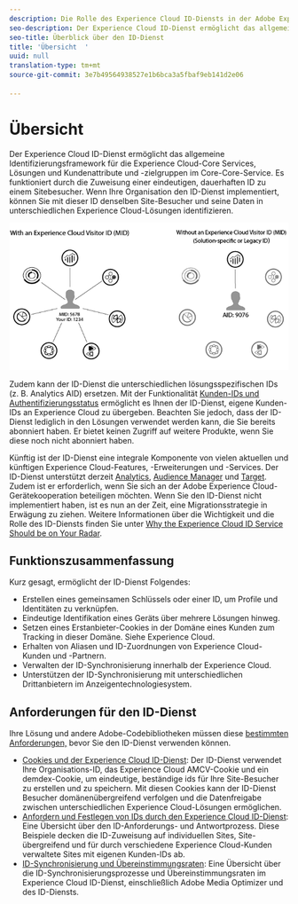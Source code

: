 ```yaml
---
description: Die Rolle des Experience Cloud ID-Diensts in der Adobe Experience Cloud.
seo-description: Der Experience Cloud ID-Dienst ermöglicht das allgemeine Identifizierungsframework für die Experience Cloud-Core Services, Lösungen und Kundenattribute und -zielgruppen im Core-Core-Service.
seo-title: Überblick über den ID-Dienst
title: 'Übersicht  '
uuid: null
translation-type: tm+mt
source-git-commit: 3e7b49564938527e1b6bca3a5fbaf9eb141d2e06

---
```



# Übersicht  

Der Experience Cloud ID-Dienst ermöglicht das allgemeine Identifizierungsframework für die Experience Cloud-Core Services, Lösungen und Kundenattribute und -zielgruppen im Core-Core-Service. Es funktioniert durch die Zuweisung einer eindeutigen, dauerhaften ID zu einem Sitebesucher. Wenn Ihre Organisation den ID-Dienst implementiert, können Sie mit dieser ID denselben Site-Besucher und seine Daten in unterschiedlichen Experience Cloud-Lösungen identifizieren.

![](assets/ecid.png)

Zudem kann der ID-Dienst die unterschiedlichen lösungsspezifischen IDs (z. B. Analytics AID) ersetzen. Mit der Funktionalität [Kunden-IDs und Authentifizierungsstatus](/help/reference/authenticated-state.md) ermöglicht es Ihnen der ID-Dienst, eigene Kunden-IDs an Experience Cloud zu übergeben. Beachten Sie jedoch, dass der ID-Dienst lediglich in den Lösungen verwendet werden kann, die Sie bereits abonniert haben. Er bietet keinen Zugriff auf weitere Produkte, wenn Sie diese noch nicht abonniert haben.

Künftig ist der ID-Dienst eine integrale Komponente von vielen aktuellen und künftigen Experience Cloud-Features, -Erweiterungen und -Services. Der ID-Dienst unterstützt derzeit [Analytics](http://www.adobe.com/marketing-cloud/web-analytics.html), [Audience Manager](http://www.adobe.com/marketing-cloud/data-management-platform.html) und [Target](http://www.adobe.com/marketing-cloud/testing-targeting.html). Zudem ist er erforderlich, wenn Sie sich an der Adobe Experience Cloud-Gerätekooperation beteiligen möchten. Wenn Sie den ID-Dienst nicht implementiert haben, ist es nun an der Zeit, eine Migrationsstrategie in Erwägung zu ziehen. Weitere Informationen über die Wichtigkeit und die Rolle des ID-Diensts finden Sie unter [Why the Experience Cloud ID Service Should be on Your Radar](http://blogs.adobe.com/digitalmarketing/analytics/why-new-adobe-marketing-cloud-id-service-should-be-on-your-radar/).

## Funktionszusammenfassung

Kurz gesagt, ermöglicht der ID-Dienst Folgendes:

* Erstellen eines gemeinsamen Schlüssels oder einer ID, um Profile und Identitäten zu verknüpfen.
* Eindeutige Identifikation eines Geräts über mehrere Lösungen hinweg.
* Setzen eines Erstanbieter-Cookies in der Domäne eines Kunden zum Tracking in dieser Domäne. Siehe Experience Cloud.
* Erhalten von Aliasen und ID-Zuordnungen von Experience Cloud-Kunden und -Partnern.
* Verwalten der ID-Synchronisierung innerhalb der Experience Cloud.
* Unterstützen der ID-Synchronisierung mit unterschiedlichen Drittanbietern im Anzeigentechnologiesystem.

## Anforderungen für den ID-Dienst

Ihre Lösung und andere Adobe-Codebibliotheken müssen diese [bestimmten Anforderungen,](/help/reference/requirements.md) bevor Sie den ID-Dienst verwenden können.

* [Cookies und der Experience Cloud ID-Dienst](cookies.md): Der ID-Dienst verwendet Ihre Organisations-ID, das Experience Cloud AMCV-Cookie und ein demdex-Cookie, um eindeutige, beständige ids für Ihre Site-Besucher zu erstellen und zu speichern. Mit diesen Cookies kann der ID-Dienst Besucher domänenübergreifend verfolgen und die Datenfreigabe zwischen unterschiedlichen Experience Cloud-Lösungen ermöglichen.
* [Anfordern und Festlegen von IDs durch den Experience Cloud ID-Dienst](id-request.md): Eine Übersicht über den ID-Anforderungs- und Antwortprozess. Diese Beispiele decken die ID-Zuweisung auf individuellen Sites, Site-übergreifend und für durch verschiedene Experience Cloud-Kunden verwaltete Sites mit eigenen Kunden-IDs ab.
* [ID-Synchronisierung und Übereinstimmungsraten](match-rates.md): Eine Übersicht über die ID-Synchronisierungsprozesse und Übereinstimmungsraten im Experience Cloud ID-Dienst, einschließlich Adobe Media Optimizer und des ID-Diensts.